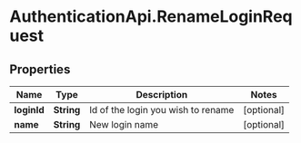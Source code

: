 # AuthenticationApi.RenameLoginRequest

## Properties

Name | Type | Description | Notes
------------ | ------------- | ------------- | -------------
**loginId** | **String** | Id of the login you wish to rename | [optional] 
**name** | **String** | New login name | [optional] 


